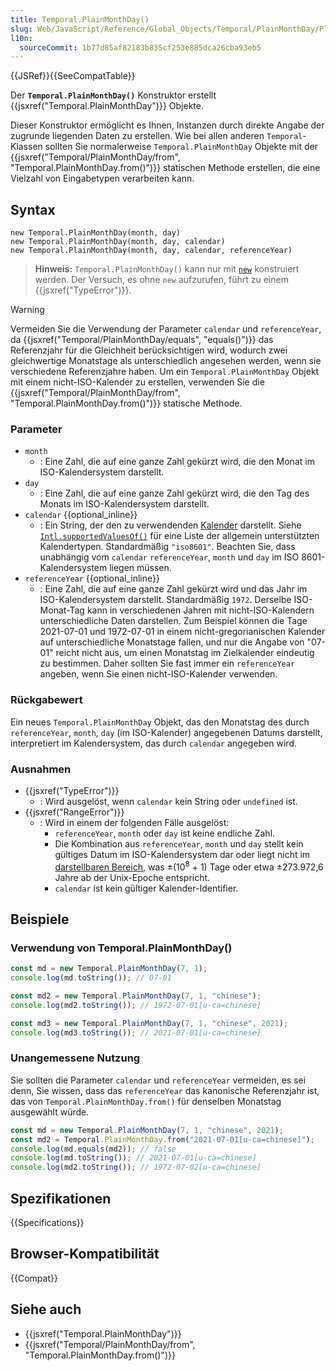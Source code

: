 ```yaml
---
title: Temporal.PlainMonthDay()
slug: Web/JavaScript/Reference/Global_Objects/Temporal/PlainMonthDay/PlainMonthDay
l10n:
  sourceCommit: 1b77d85af82183b835cf253e885dca26cba93eb5
---
```


{{JSRef}}{{SeeCompatTable}}

Der **`Temporal.PlainMonthDay()`** Konstruktor erstellt {{jsxref("Temporal.PlainMonthDay")}} Objekte.

Dieser Konstruktor ermöglicht es Ihnen, Instanzen durch direkte Angabe der zugrunde liegenden Daten zu erstellen. Wie bei allen anderen `Temporal`-Klassen sollten Sie normalerweise `Temporal.PlainMonthDay` Objekte mit der {{jsxref("Temporal/PlainMonthDay/from", "Temporal.PlainMonthDay.from()")}} statischen Methode erstellen, die eine Vielzahl von Eingabetypen verarbeiten kann.

## Syntax

```js-nolint
new Temporal.PlainMonthDay(month, day)
new Temporal.PlainMonthDay(month, day, calendar)
new Temporal.PlainMonthDay(month, day, calendar, referenceYear)
```

> **Hinweis:** `Temporal.PlainMonthDay()` kann nur mit [`new`](/de/docs/Web/JavaScript/Reference/Operators/new) konstruiert werden. Der Versuch, es ohne `new` aufzurufen, führt zu einem {{jsxref("TypeError")}}.

> [!WARNING]
> Vermeiden Sie die Verwendung der Parameter `calendar` und `referenceYear`, da {{jsxref("Temporal/PlainMonthDay/equals", "equals()")}} das Referenzjahr für die Gleichheit berücksichtigen wird, wodurch zwei gleichwertige Monatstage als unterschiedlich angesehen werden, wenn sie verschiedene Referenzjahre haben. Um ein `Temporal.PlainMonthDay` Objekt mit einem nicht-ISO-Kalender zu erstellen, verwenden Sie die {{jsxref("Temporal/PlainMonthDay/from", "Temporal.PlainMonthDay.from()")}} statische Methode.

### Parameter

- `month`
  - : Eine Zahl, die auf eine ganze Zahl gekürzt wird, die den Monat im ISO-Kalendersystem darstellt.
- `day`
  - : Eine Zahl, die auf eine ganze Zahl gekürzt wird, die den Tag des Monats im ISO-Kalendersystem darstellt.
- `calendar` {{optional_inline}}
  - : Ein String, der den zu verwendenden [Kalender](/de/docs/Web/JavaScript/Reference/Global_Objects/Temporal#calendars) darstellt. Siehe [`Intl.supportedValuesOf()`](/de/docs/Web/JavaScript/Reference/Global_Objects/Intl/supportedValuesOf#supported_calendar_types) für eine Liste der allgemein unterstützten Kalendertypen. Standardmäßig `"iso8601"`. Beachten Sie, dass unabhängig vom `calendar` `referenceYear`, `month` und `day` im ISO 8601-Kalendersystem liegen müssen.
- `referenceYear` {{optional_inline}}
  - : Eine Zahl, die auf eine ganze Zahl gekürzt wird und das Jahr im ISO-Kalendersystem darstellt. Standardmäßig `1972`. Derselbe ISO-Monat-Tag kann in verschiedenen Jahren mit nicht-ISO-Kalendern unterschiedliche Daten darstellen. Zum Beispiel können die Tage 2021-07-01 und 1972-07-01 in einem nicht-gregorianischen Kalender auf unterschiedliche Monatstage fallen, und nur die Angabe von "07-01" reicht nicht aus, um einen Monatstag im Zielkalender eindeutig zu bestimmen. Daher sollten Sie fast immer ein `referenceYear` angeben, wenn Sie einen nicht-ISO-Kalender verwenden.

### Rückgabewert

Ein neues `Temporal.PlainMonthDay` Objekt, das den Monatstag des durch `referenceYear`, `month`, `day` (im ISO-Kalender) angegebenen Datums darstellt, interpretiert im Kalendersystem, das durch `calendar` angegeben wird.

### Ausnahmen

- {{jsxref("TypeError")}}
  - : Wird ausgelöst, wenn `calendar` kein String oder `undefined` ist.
- {{jsxref("RangeError")}}
  - : Wird in einem der folgenden Fälle ausgelöst:
    - `referenceYear`, `month` oder `day` ist keine endliche Zahl.
    - Die Kombination aus `referenceYear`, `month` und `day` stellt kein gültiges Datum im ISO-Kalendersystem dar oder liegt nicht im [darstellbaren Bereich](/de/docs/Web/JavaScript/Reference/Global_Objects/Temporal#representable_dates), was ±(10<sup>8</sup> + 1) Tage oder etwa ±273.972,6 Jahre ab der Unix-Epoche entspricht.
    - `calendar` ist kein gültiger Kalender-Identifier.

## Beispiele

### Verwendung von Temporal.PlainMonthDay()

```js
const md = new Temporal.PlainMonthDay(7, 1);
console.log(md.toString()); // 07-01

const md2 = new Temporal.PlainMonthDay(7, 1, "chinese");
console.log(md2.toString()); // 1972-07-01[u-ca=chinese]

const md3 = new Temporal.PlainMonthDay(7, 1, "chinese", 2021);
console.log(md3.toString()); // 2021-07-01[u-ca=chinese]
```

### Unangemessene Nutzung

Sie sollten die Parameter `calendar` und `referenceYear` vermeiden, es sei denn, Sie wissen, dass das `referenceYear` das kanonische Referenzjahr ist, das von `Temporal.PlainMonthDay.from()` für denselben Monatstag ausgewählt würde.

```js
const md = new Temporal.PlainMonthDay(7, 1, "chinese", 2021);
const md2 = Temporal.PlainMonthDay.from("2021-07-01[u-ca=chinese]");
console.log(md.equals(md2)); // false
console.log(md.toString()); // 2021-07-01[u-ca=chinese]
console.log(md2.toString()); // 1972-07-02[u-ca=chinese]
```

## Spezifikationen

{{Specifications}}

## Browser-Kompatibilität

{{Compat}}

## Siehe auch

- {{jsxref("Temporal.PlainMonthDay")}}
- {{jsxref("Temporal/PlainMonthDay/from", "Temporal.PlainMonthDay.from()")}}
